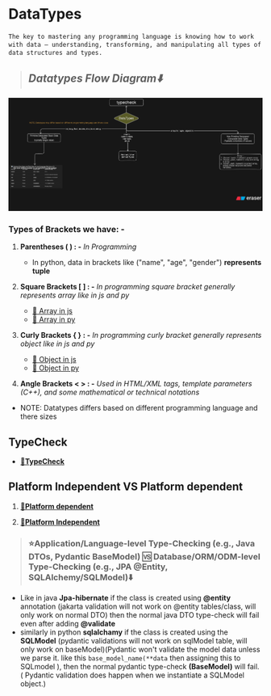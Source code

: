 # **DataTypes**

```text
The key to mastering any programming language is knowing how to work with data — understanding, transforming, and manipulating all types of data structures and types.
```

> ## **_Datatypes Flow Diagram⬇️_**

![datatypes flow diagram](./datatypes-imgs/datatypesflowdiagram.png)

### Types of Brackets we have: -

1. **Parentheses ( ) : -** _In Programming_

   - In python, data in brackets like ("name", "age", "gender") **represents tuple**

2. **Square Brackets [ ] : -** _In programming square bracket generally represents array like in js and py_

   - [🔗 Array in js](../jsANDts/jslang/dataManupulationinjs/arrayinjs.js)
   - [🔗 Array in py](../py/pylang/dataManupulationinpy/listinpy.py)

3. **Curly Brackets { } : -** _In programming curly bracket generally represents object like in js and py_

   - [🔗 Object in js](../jsANDts/jslang/dataManupulationinjs/objectinjs.js)
   - [🔗 Object in py](../py/pylang/dataManupulationinpy/dictionaryinpy.py)

4. **Angle Brackets < > : -** _Used in HTML/XML tags, template parameters (C++), and some mathematical or technical notations_

- NOTE: Datatypes differs based on different programming language and there sizes

## **TypeCheck**

- **[🔗TypeCheck](./typeCheck.md)**

## **Platform Independent VS Platform dependent**

1. **[🔗Platform dependent](../cpp/cpp.md#c-platform-dependent)**

2. **[🔗Platform Independent](../java/java.md#java-platorm-independent)**

> ### **⭐Application/Language-level Type-Checking (e.g., Java DTOs, Pydantic BaseModel)** 🆚 **Database/ORM/ODM-level Type-Checking (e.g., JPA @Entity, SQLAlchemy/SQLModel)⬇️**

- Like in java **Jpa-hibernate** if the class is created using **@entity** annotation (jakarta validation will not work on @entity tables/class, will only work on normal DTO) then the normal java DTO type-check will fail even after adding **@validate**
- similarly in python **sqlalchamy** if the class is created using the **SQLModel** (pydantic validations will not work on sqlModel table, will only work on baseModel)(Pydantic won't validate the model data unless we parse it. like this `base_model_name(**data` then assigning this to SQLmodel ), then the normal pydantic type-check **(BaseModel)** will fail. ( Pydantic validation does happen when we instantiate a SQLModel object.)
